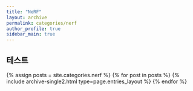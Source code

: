 ```yaml
---
title: "NeRF"
layout: archive
permalink: categories/nerf
author_profile: true
sidebar_main: true
---
```


## 테스트

{% assign posts = site.categories.nerf %}
{% for post in posts %} {% include archive-single2.html type=page.entries_layout %} {% endfor %}